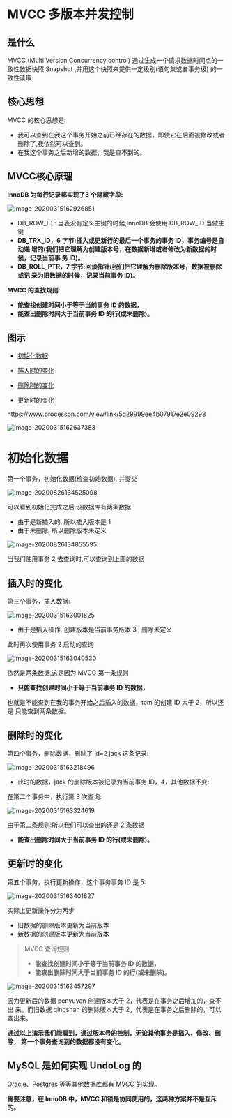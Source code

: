 # MVCC 多版本并发控制

## 是什么

MVCC (Multi Version Concurrency control) 通过生成一个请求数据时间点的一致性数据快照 Snapshot ,并用这个快照来提供一定级别(语句集或者事务级) 的一致性读取

## 核心思想

MVCC 的核心思想是: 

- 我可以查到在我这个事务开始之前已经存在的数据，即使它在后面被修改或者删除了,我依然可以查到。
- 在我这个事务之后新增的数据，我是查不到的。

## MVCC核心原理

**InnoDB 为每行记录都实现了3 个隐藏字段:**

![image-20200315162926851](../../../assets/image-20200315162926851.png)

- DB_ROW_ID : 当表没有定义主键的时候,InnoDB 会使用 DB_ROW_ID 当做主键
- **DB_TRX_ID，6 字节:插入或更新行的最后一个事务的事务 ID，事务编号是自动递 增的(我们把它理解为创建版本号，在数据新增或者修改为新数据的时候，记录当前事 务 ID)。**
- **DB_ROLL_PTR，7 字节:回滚指针(我们把它理解为删除版本号，数据被删除或记 录为旧数据的时候，记录当前事务 ID)。**

**MVCC 的查找规则:**

- **能查找创建时间小于等于当前事务 ID 的数据，**
- **能查出删除时间大于当前事务 ID 的行(或未删除)。**

## 图示

- [初始化数据](#初始化数据)

- [插入时的变化](#插入时的变化)
- [删除时的变化](#删除时的变化)
- [更新时的变化](#更新时的变化)

https://www.processon.com/view/link/5d29999ee4b07917e2e09298 

![image-20200315162637383](../../../assets/image-20200315162637383.png)

# 初始化数据

第一个事务，初始化数据(检查初始数据), 并提交

![image-20200826134525098](../../../assets/image-20200826134525098.png)

可以看到初始化完成之后 没数据库有两条数据

- 由于是新插入的, 所以插入版本是 1 
- 由于未删除, 所以删除版本未定义

![image-20200826134855595](../../../assets/image-20200826134855595.png)

当我们使用事务 2 去查询时,可以查询到上图的数据

## 插入时的变化

第三个事务，插入数据:

![image-20200315163001825](../../../assets/image-20200315163001825.png)

- 由于是插入操作, 创建版本是当前事务版本 3 , 删除未定义

此时再次使用事务 2 启动的查询

![image-20200315163040530](../../../assets/image-20200315163040530.png)

依然是两条数据,这是因为 MVCC 第一条规则

- **只能查找创建时间小于等于当前事务 ID 的数据，**

也就是不能查到在我的事务开始之后插入的数据，tom 的创建 ID 大于 2，所以还是 只能查到两条数据。

## 删除时的变化

第四个事务，删除数据，删除了 id=2 jack 这条记录:

![image-20200315163218496](../../../assets/image-20200315163218496.png)

- 此时的数据，jack 的删除版本被记录为当前事务 ID，4，其他数据不变:

在第二个事务中，执行第 3 次查询:

![image-20200315163324619](../../../assets/image-20200315163324619.png)

由于第二条规则:所以我们可以查出的还是 2 条数据

- **能查出删除时间大于当前事务 ID 的行(或未删除)。**

## 更新时的变化

第五个事务，执行更新操作，这个事务事务 ID 是 5:

![image-20200315163401827](../../../assets/image-20200315163401827.png)

实际上更新操作分为两步

- 旧数据的删除版本更新为当前版本
- 新数据的创建版本更新为当前版本

> MVCC 查询规则
>
> - **能查找创建时间小于等于当前事务 ID 的数据，**
> - **能查出删除时间大于当前事务 ID 的行(或未删除)。**



![image-20200315163457297](../../../assets/image-20200315163457297.png)

因为更新后的数据 penyuyan 创建版本大于 2，代表是在事务之后增加的，查不出 来。而旧数据 qingshan 的删除版本大于 2，代表是在事务之后删除的，可以查出来。

**通过以上演示我们能看到，通过版本号的控制，无论其他事务是插入、修改、删除， 第一个事务查询到的数据都没有变化。**

## MySQL 是如何实现 UndoLog 的

Oracle、Postgres 等等其他数据库都有 MVCC 的实现。

**需要注意，在 InnoDB 中，MVCC 和锁是协同使用的，这两种方案并不是互斥的。** 

